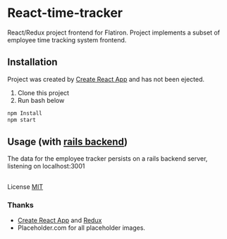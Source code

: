 
# React-time-tracker

 React/Redux project frontend for Flatiron.
 Project implements a subset of employee time tracking system frontend.

## Installation

Project was created by [Create React App](https://github.com/facebook/create-react-app) and has not been ejected.

1. Clone this project
2. Run bash below

```bash
npm Install
npm start
```

## Usage (with [rails backend](https://github.com/Anthonyntilelli/React-time-tracker))

The data for the employee tracker persists on a rails backend server, listening on localhost:3001

##
License
[MIT](https://choosealicense.com/licenses/mit/)

### Thanks
  - [Create React App](https://github.com/facebook/create-react-app) and [Redux](https://redux.js.org/)
  - Placeholder.com for all placeholder images.
